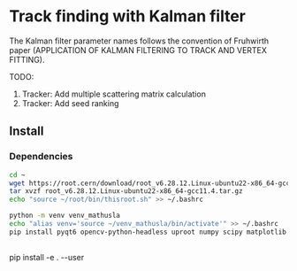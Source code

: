 # Track finding with Kalman filter


The Kalman filter parameter names follows the convention of Fruhwirth paper (APPLICATION OF KALMAN FILTERING TO TRACK AND VERTEX FITTING).


TODO:
1. Tracker: Add multiple scattering matrix calculation 
2. Tracker: Add seed ranking

## Install

### Dependencies

```bash
cd ~
wget https://root.cern/download/root_v6.28.12.Linux-ubuntu22-x86_64-gcc11.4.tar.gz
tar xvzf root_v6.28.12.Linux-ubuntu22-x86_64-gcc11.4.tar.gz
echo "source ~/root/bin/thisroot.sh" >> ~/.bashrc

python -m venv venv_mathusla
echo "alias venv='source ~/venv_mathusla/bin/activate'" >> ~/.bashrc
pip install pyqt6 opencv-python-headless uproot numpy scipy matplotlib ipython jupyter iminuit tqdm joblib scikit-learn uncertainties h5py
```

## 
pip install -e . --user
